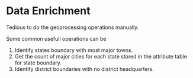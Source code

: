 # Data Enrichment

Tedious to do the geoprocessing operations manually.

Some common usefull operations can be
1. Identify states boundary with most major towns.
2. Get the count of major cities for each state stored in the attribute table for state boundary.
3. Identify district boundaries with no district headquarters.
